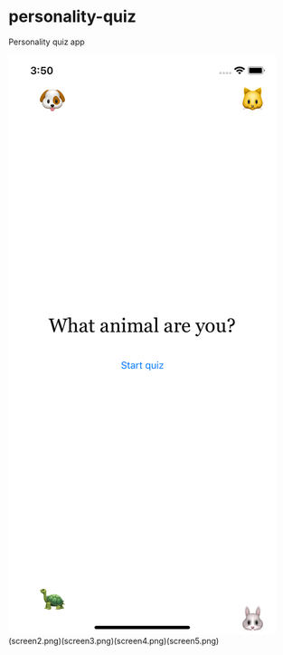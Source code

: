 # personality-quiz
Personality quiz app

![afbeeldingen van app](screen1.png)(screen2.png)(screen3.png)(screen4.png)(screen5.png)

